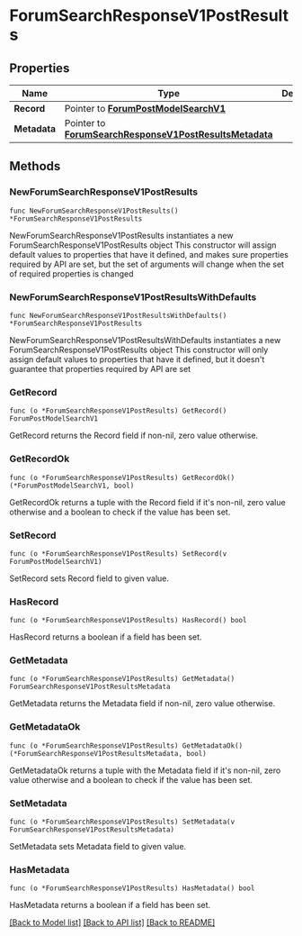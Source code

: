 # ForumSearchResponseV1PostResults

## Properties

Name | Type | Description | Notes
------------ | ------------- | ------------- | -------------
**Record** | Pointer to [**ForumPostModelSearchV1**](ForumPostModelSearchV1.md) |  | [optional] 
**Metadata** | Pointer to [**ForumSearchResponseV1PostResultsMetadata**](ForumSearchResponseV1PostResultsMetadata.md) |  | [optional] 

## Methods

### NewForumSearchResponseV1PostResults

`func NewForumSearchResponseV1PostResults() *ForumSearchResponseV1PostResults`

NewForumSearchResponseV1PostResults instantiates a new ForumSearchResponseV1PostResults object
This constructor will assign default values to properties that have it defined,
and makes sure properties required by API are set, but the set of arguments
will change when the set of required properties is changed

### NewForumSearchResponseV1PostResultsWithDefaults

`func NewForumSearchResponseV1PostResultsWithDefaults() *ForumSearchResponseV1PostResults`

NewForumSearchResponseV1PostResultsWithDefaults instantiates a new ForumSearchResponseV1PostResults object
This constructor will only assign default values to properties that have it defined,
but it doesn't guarantee that properties required by API are set

### GetRecord

`func (o *ForumSearchResponseV1PostResults) GetRecord() ForumPostModelSearchV1`

GetRecord returns the Record field if non-nil, zero value otherwise.

### GetRecordOk

`func (o *ForumSearchResponseV1PostResults) GetRecordOk() (*ForumPostModelSearchV1, bool)`

GetRecordOk returns a tuple with the Record field if it's non-nil, zero value otherwise
and a boolean to check if the value has been set.

### SetRecord

`func (o *ForumSearchResponseV1PostResults) SetRecord(v ForumPostModelSearchV1)`

SetRecord sets Record field to given value.

### HasRecord

`func (o *ForumSearchResponseV1PostResults) HasRecord() bool`

HasRecord returns a boolean if a field has been set.

### GetMetadata

`func (o *ForumSearchResponseV1PostResults) GetMetadata() ForumSearchResponseV1PostResultsMetadata`

GetMetadata returns the Metadata field if non-nil, zero value otherwise.

### GetMetadataOk

`func (o *ForumSearchResponseV1PostResults) GetMetadataOk() (*ForumSearchResponseV1PostResultsMetadata, bool)`

GetMetadataOk returns a tuple with the Metadata field if it's non-nil, zero value otherwise
and a boolean to check if the value has been set.

### SetMetadata

`func (o *ForumSearchResponseV1PostResults) SetMetadata(v ForumSearchResponseV1PostResultsMetadata)`

SetMetadata sets Metadata field to given value.

### HasMetadata

`func (o *ForumSearchResponseV1PostResults) HasMetadata() bool`

HasMetadata returns a boolean if a field has been set.


[[Back to Model list]](../README.md#documentation-for-models) [[Back to API list]](../README.md#documentation-for-api-endpoints) [[Back to README]](../README.md)


